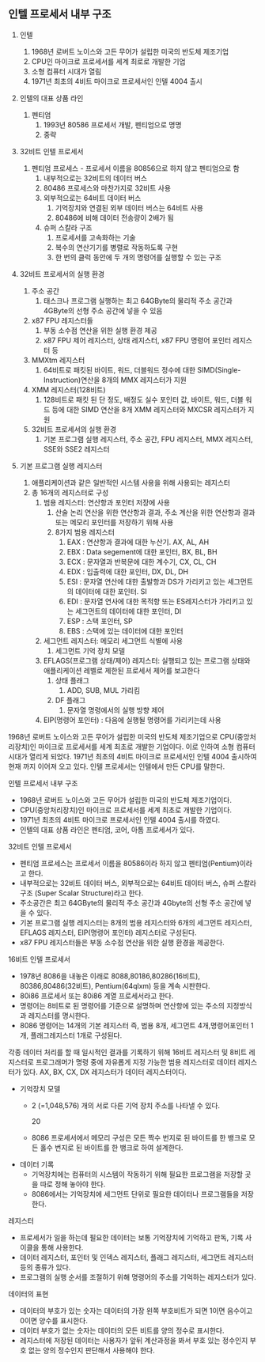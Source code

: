 ## 인텔 프로세서 내부 구조

1. 인텔
    1. 1968년 로버트 노이스와 고든 무어가 설립한 미국의 반도체 제조기업
    2. CPU인 마이크로 프로세서를 세계 최로로 개발한 기업
    3. 소형 컴퓨터 시대가 열림
    4. 1971년 최초의 4비트 마이크로 프로세서인 인텔 4004 출시
    
2. 인텔의 대표 상품 라인
    1. 펜티엄
        1. 1993년 80586 프로세서 개발, 펜티엄으로 명명
        2. 중략

1. 32비트 인텔 프로세서
    1. 펜티엄 프로세스 - 프로세서 이름을 80856으로 하지 않고 펜티엄으로 함
        1. 내부적으로는 32비트의 데이터 버스
        2. 80486 프로세스와 마찬가지로 32비트 사용
        3. 외부적으로는 64비트 데이터 버스
            1. 기억장치와 연결된 외부 데이터 버스는 64비트 사용
            2. 80486에 비해 데이터 전송량이 2배가 됨
        4. 슈퍼 스칼라 구조
            1. 프로세서를 고속화하는 기술
            2. 복수의 연산기기를 병렬로 작동하도록 구현
            3. 한 번의 클럭 동안에 두 개의 명령어를 실행할 수 있는 구조

1. 32비트 프로세서의 실행 환경
    1. 주소 공간
        1. 태스크나 프로그램 실행하는 최고 64GByte의 물리적 주소 공간과 4GByte의 선형 주소 공간에 넣을 수 있음
    2. x87 FPU 레지스터들
        1. 부동 소수점 연산을 위한 실행 환경 제공
        2. x87 FPU 제어 레지스터, 상태 레지스터, x87 FPU 명령어 포인터 레지스터 등
    3. MMXtm 레지스터
        1. 64비트로 패킷된 바이트, 워드, 더블워드 정수에 대한 SIMD(Single-Instruction)연산을 8개의 MMX 레지스터가 지원
    4. XMM 레지스터(128비트)
        1. 128비트로 패킷 된 단 정도, 배정도 실수 포인터 값, 바이트, 워드, 더블 워드 등에 대한 SIMD 연산을 8개 XMM 레지스터와 MXCSR 레지스터가 지원
    5. 32비트 프로세서의 실행 환경
        1. 기본 프로그램 실행 레지스터, 주소 공간, FPU 레지스터, MMX 레지스터, SSE와 SSE2 레지스터
        
2. 기본 프로그램 실행 레지스터
    1. 애플리케이션과 같은 일반적인 시스템 사용을 위해 사용되는 레지스터
    2. 총 16개의 레지스터로 구성
        1. 범용 레지스터: 연산항과 포인터 저장에 사용
            1. 산술 논리 연산을 위한 연산항과 결과, 주소 계산을 위한 연산항과 결과 또는 메모리 포인터를 저장하기 위해 사용
            2. 8가지 범용 레지스터
                1. EAX : 연산항과 결과에 대한 누산기.  AX, AL, AH
                2. EBX : Data segement에 대한 포인터, BX, BL, BH
                3. ECX : 문자열과 반복문에 대한 계수기, CX, CL, CH
                4. EDX : 입출력에 대한 포인터, DX, DL, DH
                5. ESI : 문자열 연산에 대한 출발항과 DS가 가리키고 있는 세그먼트의 데이터에 대한 포인터. SI
                6. EDI : 문자열 연사에 대한 목적항 또는 ES레지스터가 가리키고 있는 세그먼트의 데이터에 대한 포인터, DI
                7. ESP : 스택 포인터, SP
                8. EBS : 스택에 있는 데이터에 대한 포인터
        2. 세그먼트 레지스터: 메모리 세그먼트 식별에 사용
            1. 세그먼트 기억 장치 모델
        3. EFLAGS(프로그램 상태/제어) 레지스터: 실행되고 있는 프로그램 상태와 애플리케이션 레벨로 제한된 프로세서 제어를 보고한다
            1. 상태 플래그
                1. ADD, SUB, MUL 가리킴
            2. DF 플래그
                1. 문자열 명령에서의 실행 방향 제어
        4. EIP(명령어 포인터) : 다음에 실행될 명령어를 가리키는데 사용
        

1968년 로버트 노이스와 고든 무어가 설립한 미국의 반도체 제조기업으로 CPU(중앙처리장치)인 마이크로 프로세서를 세계 최초로 개발한 기업이다. 이로 인하여 소형 컴퓨터 시대가 열리게 되었다. 1971년 최초의 4비트 마이크로 프로세서인 인텔 4004 출시하여 현재 까지 이어져 오고 있다. 인텔 프로세서는 인텔에서 만든 CPU를 말한다.

인텔 프로세서 내부 구조

- 1968년 로버트 노이스와 고든 무어가 설립한 미국의 반도체 제조기업이다.
- CPU(중앙처리장치)인 마이크로 프로세서를 세계 최초로 개발한 기업이다.
- 1971년 최초의 4비트 마이크로 프로세서인 인텔 4004 출시를 하였다.
- 인텔의 대표 상품 라인은 펜티엄, 코어, 아톰 프로세서가 있다.

32비트 인텔 프로세서

- 펜티엄 프로세스는 프로세서 이름을 80586이라 하지 않고 펜티엄(Pentium)이라고 한다.
- 내부적으로는 32비트 데이터 버스, 외부적으로는 64비트 데이터 버스, 슈퍼 스칼라 구조 (Super Scalar Structure)라고 한다.
- 주소공간은 최고 64GByte의 물리적 주소 공간과 4Gbyte의 선형 주소 공간에 넣을 수 있다.
- 기본 프로그램 실행 레지스터는 8개의 범용 레지스터와 6개의 세그먼트 레지스터, EFLAGS 레지스터, EIP(명령어 포인터) 레지스터로 구성된다.
- x87 FPU 레지스터들은 부동 소수점 연산을 위한 실행 환경을 제공한다.

16비트 인텔 프로세서

- 1978년 8086을 내놓은 이래로 8088,80186,80286(16비트), 80386,80486(32비트), Pentium(64qlxm) 등을 계속 시판한다.
- 80i86 프로세서 또는 80i86 계열 프로세서라고 한다.
- 명령어는 8비트로 된 명령어를 기준으로 설명하며 연산항에 있는 주소의 지정방식과 레지스터를 명시한다.
- 8086 명령어는 14개의 기본 레지스터 즉, 범용 8개, 세그먼트 4개,명령어포인터 1개, 플래그레지스터 1개로 구성된다.


각종 데이터 처리를 할 때 일시적인 결과를 기록하기 위해 16비트 레지스터 및 8비트 레지스터로 프로그래머가 명령 중에 자유롭게 지정 가능한 범용 레지스터로 데이터 레지스터가 있다. AX, BX, CX, DX 레지스터가 데이터 레지스터이다.

- 기억장치 모델
    - 2 (=1,048,576) 개의 서로 다른 기억 장치 주소를 나타낼 수 있다.
        
        20
        
    - 8086 프로세서에서 메모리 구성은 모든 짝수 번지로 된 바이트를 한 뱅크로 모든 홀수 번지로 된 바이트를 한 뱅크로 하여 설계한다.
- 데이터 기록
    - 기억장치에는 컴퓨터의 시스템이 작동하기 위해 필요한 프로그램을 저장할 곳을 따로 정해 놓아야 한다.
    - 8086에서는 기억장치에 세그먼트 단위로 필요한 데이터나 프로그램들을 저장한다.

레지스터

- 프로세서가 일을 하는데 필요한 데이터는 보통 기억장치에 기억하고 판독, 기록 사이클을 통해 사용한다.
- 데이터 레지스터, 포인터 및 인덱스 레지스터, 플래그 레지스터, 세그먼트 레지스터 등의 종류가 있다.
- 프로그램의 실행 순서를 조절하기 위해 명령어의 주소를 기억하는 레지스터가 있다.

데이터의 표현

- 데이터의 부호가 있는 숫자는 데이터의 가장 왼쪽 부호비트가 되면 1이면 음수이고 0이면 양수를 표시한다.
- 데이터 부호가 없는 숫자는 데이터의 모든 비트를 양의 정수로 표시한다.
- 레지스터에 저장된 데이터는 사용자가 앞뒤 계산과정을 봐서 부호 있는 정수인지 부호 없는 양의 정수인지 판단해서 사용해야 한다.